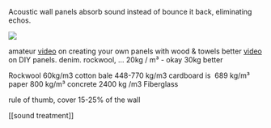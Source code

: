Acoustic wall panels absorb sound instead of bounce it back, eliminating echos.

![](https://www.acupanel.co.uk/cdn/shop/files/acupanel-oak-acoustic-wood-wall-panelling-lifestlye.jpg?v=1657008397?crop=center&width=846&height=680)

amateur [video](https://www.youtube.com/watch?v=pABvTWSxOes&t=1s) on creating your own panels with wood & towels
better [video](https://www.youtube.com/watch?v=HO7aeraKLsM) on DIY panels. denim. rockwool, ...
	20kg / m³ - okay
	30kg better

Rockwool 60kg/m3
cotton bale 448-770 kg/m3
cardboard is  689 kg/m³
paper 800 kg/m³
concrete 2400 kg /m3
Fiberglass

rule of thumb, cover 15-25% of the wall

[[sound treatment]]

